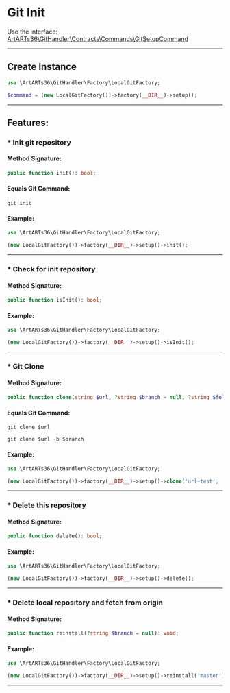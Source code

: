 # Git Init

Use the interface: [ArtARTs36\GitHandler\Contracts\Commands\GitSetupCommand](../src/Contracts/Commands/GitSetupCommand.php)

---

## Create Instance

```php
use \ArtARTs36\GitHandler\Factory\LocalGitFactory;

$command = (new LocalGitFactory())->factory(__DIR__)->setup();
```

---

## Features:

### * Init git repository

#### Method Signature:



```php
public function init(): bool;
```

#### Equals Git Command:

`git init`

#### Example:

```php
use \ArtARTs36\GitHandler\Factory\LocalGitFactory;

(new LocalGitFactory())->factory(__DIR__)->setup()->init();
```

---
### * Check for init repository

#### Method Signature:

```php
public function isInit(): bool;
```

#### Example:

```php
use \ArtARTs36\GitHandler\Factory\LocalGitFactory;

(new LocalGitFactory())->factory(__DIR__)->setup()->isInit();
```

---
### * Git Clone

#### Method Signature:



```php
public function clone(string $url, ?string $branch = null, ?string $folder = null): bool;
```

#### Equals Git Command:

`git clone $url`

`git clone $url -b $branch`

#### Example:

```php
use \ArtARTs36\GitHandler\Factory\LocalGitFactory;

(new LocalGitFactory())->factory(__DIR__)->setup()->clone('url-test', 'master', 'folder-test');
```

---
### * Delete this repository

#### Method Signature:

```php
public function delete(): bool;
```

#### Example:

```php
use \ArtARTs36\GitHandler\Factory\LocalGitFactory;

(new LocalGitFactory())->factory(__DIR__)->setup()->delete();
```

---
### * Delete local repository and fetch from origin

#### Method Signature:

```php
public function reinstall(?string $branch = null): void;
```

#### Example:

```php
use \ArtARTs36\GitHandler\Factory\LocalGitFactory;

(new LocalGitFactory())->factory(__DIR__)->setup()->reinstall('master');
```

---
